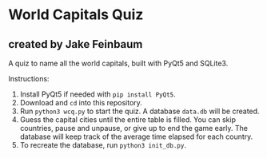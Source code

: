 # World Capitals Quiz
## created by Jake Feinbaum
  
A quiz to name all the world capitals, built with PyQt5 and SQLite3.

Instructions:
  1. Install PyQt5 if needed with `pip install PyQt5`.
  2. Download and `cd` into this repository.
  3. Run `python3 wcq.py` to start the quiz. A database `data.db` will be created.
  4. Guess the capital cities until the entire table is filled. You can skip countries, pause and unpause, or give up to end the game early. The database will keep track of the average time elapsed for each country.
  5. To recreate the database, run `python3 init_db.py`.
 

